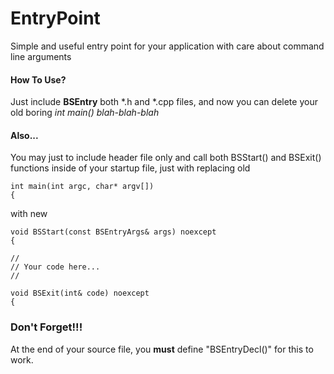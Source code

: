 # EntryPoint
Simple and useful entry point for your application with care about command line arguments

#### How To Use? ####
Just include **BSEntry** both *.h and *.cpp files, and now you can delete your old boring *int main() blah-blah-blah*

#### Also... ####
You may just to include header file only and call both BSStart() and BSExit() functions inside of your startup file, just with replacing old 
```
int main(int argc, char* argv[])
{
``` 
with new 
```
void BSStart(const BSEntryArgs& args) noexcept
{

//
// Your code here...
//

void BSExit(int& code) noexcept
{
```

### Don't Forget!!!
At the end of your source file, you **must** define "BSEntryDecl()" for this to work.
